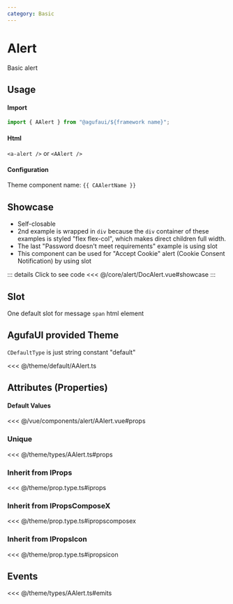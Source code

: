 ```yaml
---
category: Basic
---
```


<script setup>
import { CAAlertName } from '@agufaui/theme'
</script>

# Alert

Basic alert

## Usage

#### Import

```ts
import { AAlert } from "@agufaui/${framework name}";
```

#### Html

`<a-alert />` or `<AAlert />`

#### Configuration

Theme component name: `{{ CAAlertName }}`

## Showcase

- Self-closable
- 2nd example is wrapped in `div` because the `div` container of these examples is styled "flex flex-col", which makes direct children full width.   
- The last "Password doesn't meet requirements" example is using slot
- This component can be used for "Accept Cookie" alert (Cookie Consent Notification) by using slot

<DocAlert />

::: details Click to see code
<<< @/core/alert/DocAlert.vue#showcase
:::

## Slot

One default slot for message `span` html element

## AgufaUI provided Theme

`CDefaultType` is just string constant "default"

<<< @/theme/default/AAlert.ts

## Attributes (Properties)

#### Default Values

<<< @/vue/components/alert/AAlert.vue#props

### Unique

<<< @/theme/types/AAlert.ts#props

### Inherit from IProps

<<< @/theme/prop.type.ts#iprops

### Inherit from IPropsComposeX

<<< @/theme/prop.type.ts#ipropscomposex

### Inherit from IPropsIcon

<<< @/theme/prop.type.ts#ipropsicon

## Events

<<< @/theme/types/AAlert.ts#emits

